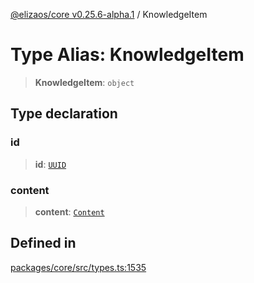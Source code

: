 [@elizaos/core v0.25.6-alpha.1](../index.md) / KnowledgeItem

# Type Alias: KnowledgeItem

> **KnowledgeItem**: `object`

## Type declaration

### id

> **id**: [`UUID`](UUID.md)

### content

> **content**: [`Content`](../interfaces/Content.md)

## Defined in

[packages/core/src/types.ts:1535](https://github.com/divine-comedian/eliza/blob/main/packages/core/src/types.ts#L1535)
